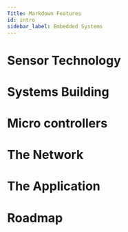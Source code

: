 ```yaml
---
Title: Markdown Features
id: intro
sidebar_label: Embedded Systems
---
```



# Sensor Technology 

# Systems Building

# Micro controllers 

# The Network

# The Application 

# Roadmap 
